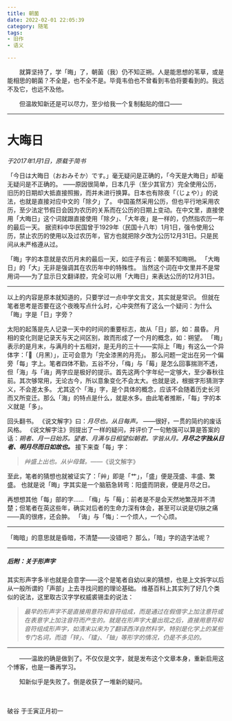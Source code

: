 ```yaml
---
title: 朝菌
date: 2022-02-01 22:05:39
category: 随笔
tags:
- 旧作
- 语义

---
```


　　就算坚持了，学「晦」了，朝菌（我）仍不知正朔。人是能思想的苇草，或是能相思的朝菌？不全是，也不全不是。毕竟韦伯也不曾看到韦伯将要看到的。我远不及它，也远不及他。

　　但温故知新还是可以尽力，至少给我一个复制黏贴的借口—— <!-- more -->

---

# 大晦日
_于2017年1月1日，原载于简书_

「今日は大晦日（おおみそか）です。」毫无疑问是正确的，「今天是大晦日」却毫无疑问是不正确的。
——原因很简单，日本几乎（至少其官方）完全使用公历，旧历的日期却大抵直接照搬，而并未进行换算。日本也有除夜「（じょや）」的说法，也就是直接对应中文的「除夕」了。
中国虽然采用公历，但也平行地采用农历，至少法定节假日会因为农历的关系而在公历的日期上变动。在中文里，直接使用「大晦日」这个词就跟直接使用「除夕」、「大年夜」是一样的，仍然指农历一年的最后一天。 
据资料中华民国曾于1929年（民国十八年）1月1日，强令使用公历，禁止农历的使用以及过农历年，官方也就把除夕改为公历12月31日。只是民间从未严格遵从过。

「晦」字的本意就是农历月末的最后一天，如庄子有云：朝菌不知晦朔。 
「大晦日」的「大」无非是强调其在农历年中的特殊性。 
当然这个词在中文里并不是常用词——为了显示日文翻译腔，完全可以用「大晦日」来表达公历的12月31日。

---

以上的内容是原本就知道的，只要学过一点中学文言文，其实就是常识。 
但就在笔者思考是否要在这个夜晚写点什么时，心中突然有了这么一个疑问：为什么「晦」字是「日」字旁？

太阳的起落是先人记录一天中的时间的重要标志，故从「日」部，如：晨昏。 
月相的变化则是记录天与天之间区别，故而形成了一个月的概念，如：朔望。 
「晦」表示的是月末，与满月的十五相对，是无月的三十——实际上「晦」有这么一个异体字：「𣎚（月黑）」，正可会意为「完全漆黑的月亮」。 
那么问题一定出在另一个偏旁「每」字上。笔者四体不勤，五谷不分，「梅」与「莓」是怎么回事揣测不透，但「海」与「诲」两字应是极好的提示。首先这两个字年纪一定够大，至少春秋往前。其次够常用，无论古今，所以意象变化不会太大。也就是说，根据字形猜测字义，不会差太多。 
尤其这个「海」字，是个具体的概念，应该不会随着历史长河而又所变迁。那么「海」的特点是什么，就是水多。由此笔者推断，「每」字的本义就是「多」。

回头翻书。 
《说文解字》曰：*月尽也。从日每声。* 
——很好，一贯的简约的废话风格。 
《说文解字注》则提出了一样的疑问，并评价了一句勉强可以算是答案的话：_朔者、月一日始苏。望者、月满与日相望似朝君。字皆从月。**月尽之字独从日者、明月尽而日如故也。**_ 
接下来查「每」字：

> *艸盛上出也。从屮母聲。*——《说文解字》

至此，笔者的猜想也就被证实了：「艸」即是「艹」，「盛」便是茂盛、丰盛、繁盛。 
也就是说「晦」字其实是一个脑筋急转弯：阳盛而阴衰，便是月尽之日。

再想想其他「每」部的字…… 
「梅」与「莓」：前者是不是会天然地繁茂并不清楚；但笔者在英这些年，确实对后者的生命力深有体会，甚至可以说是切肤之痛——真的很疼，还会肿。 
「诲」与「悔」：一个烦人，一个心烦。

---

「晦暗」的意思就是昏暗，不清楚——没错吧？ 
那么，「暗」字的造字法呢？

---

##### 后附：关于形声字 
其实形声字多半也就是会意字——这个是笔者自幼以来的猜想，也是上文拆字以后从一般所谓的「声部」上去寻找问题的理论基础。 
维基百科上其实列了好几个类似的说法，这里取古汉字学权威裘锡圭的说法：

> _最早的形声字不是直接用意符和音符组成，而是通过在假借字上加注意符或在表意字上加注音符而产生的。就是在形声字大量出现之后，直接用意符和音符组成形声字，如清末以来为了翻译西洋自然科学，特别是化学上的某些专门名词，而造「锌」、「镭」、「铀」等形字的情况，仍是不多见的。_

---

　　——温故的确是做到了。不仅仅是文字，就是发布这个文章本身，重新启用这个博客，也是一番再学习。

　　知新似乎是失败了。倒是收获了一堆新的疑问。

　　


破谷
于壬寅正月初一
